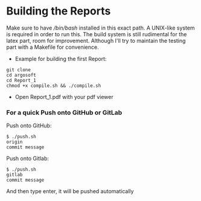 # Building the Reports
Make sure to have */bin/bash* installed in this exact path.
A UNIX-like system is required in order to run this.
The build system is still rudimental for the latex part, 
room for improvement. Although I'll try to maintain the testing part
with a Makefile for convenience.

- Example for building the first Report:

```
git clone 
cd argosoft
cd Report_1
chmod +x compile.sh && ./compile.sh
```

- Open Report_1.pdf with your pdf viewer

### For a quick Push onto GitHub or GitLab

Push onto GitHub:
```
$ ./push.sh
origin
commit message
```
Push onto Gitlab:
```
$ ./push.sh
gitlab
commit message
```
And then type enter, it will be pushed automatically

